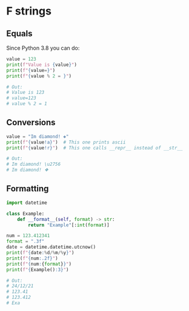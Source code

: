 # F strings

## Equals
Since Python 3.8 you can do:
```python
value = 123
print(f"Value is {value}")
print(f"{value=}")
print(f"{value % 2 = }")

# Out:
# Value is 123
# value=123
# value % 2 = 1
```

## Conversions
```python
value = "Im diamond! ❖"
print(f"{value!a}")  # This one prints ascii
print(f"{value!r}")  # This one calls __repr__ instead of __str__

# Out:
# Im diamond! \u2756
# Im diamond! ❖
```

## Formatting
```python
import datetime

class Example:
    def __format__(self, format) -> str:
        return "Example"[:int(format)]

num = 123.412341
format = ".3f"
date = datetime.datetime.utcnow()
print(f"{date:%d/%m/%y}")
print(f"{num:.2f}")
print(f"{num:{format}}")
print(f"{Example():3}")

# Out:
# 24/12/21
# 123.41
# 123.412
# Exa
```